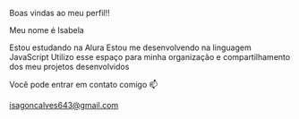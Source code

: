 Boas vindas ao meu perfil!!

Meu nome é Isabela

Estou estudando na Alura
Estou me desenvolvendo na linguagem JavaScript
Utilizo esse espaço para minha organização e compartilhamento dos meu projetos desenvolvidos

Você pode entrar em contato comigo 📫

isagoncalves643@gmail.com
